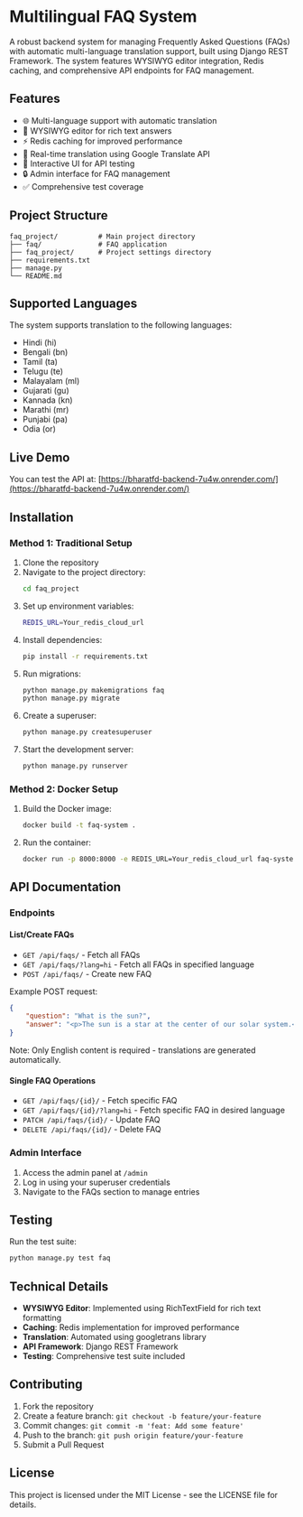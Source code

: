 # Multilingual FAQ System

A robust backend system for managing Frequently Asked Questions (FAQs) with automatic multi-language translation support, built using Django REST Framework. The system features WYSIWYG editor integration, Redis caching, and comprehensive API endpoints for FAQ management.

## Features

- 🌐 Multi-language support with automatic translation
- 📝 WYSIWYG editor for rich text answers
- ⚡ Redis caching for improved performance
- 🔄 Real-time translation using Google Translate API
- 🎨 Interactive UI for API testing
- 🔒 Admin interface for FAQ management
- ✅ Comprehensive test coverage

## Project Structure
```
faq_project/          # Main project directory
├── faq/              # FAQ application
├── faq_project/      # Project settings directory
├── requirements.txt
├── manage.py
└── README.md
```

## Supported Languages

The system supports translation to the following languages:
- Hindi (hi)
- Bengali (bn)
- Tamil (ta)
- Telugu (te)
- Malayalam (ml)
- Gujarati (gu)
- Kannada (kn)
- Marathi (mr)
- Punjabi (pa)
- Odia (or)

## Live Demo

You can test the API at: [https://bharatfd-backend-7u4w.onrender.com/](https://bharatfd-backend-7u4w.onrender.com/)

## Installation

### Method 1: Traditional Setup

1. Clone the repository
2. Navigate to the project directory:
   ```bash
   cd faq_project
   ```
3. Set up environment variables:
   ```bash
   REDIS_URL=Your_redis_cloud_url
   ```
4. Install dependencies:
   ```bash
   pip install -r requirements.txt
   ```
5. Run migrations:
   ```bash
   python manage.py makemigrations faq
   python manage.py migrate
   ```
6. Create a superuser:
   ```bash
   python manage.py createsuperuser
   ```
7. Start the development server:
   ```bash
   python manage.py runserver
   ```

### Method 2: Docker Setup

1. Build the Docker image:
   ```bash
   docker build -t faq-system .
   ```
2. Run the container:
   ```bash
   docker run -p 8000:8000 -e REDIS_URL=Your_redis_cloud_url faq-system
   ```

## API Documentation

### Endpoints

#### List/Create FAQs
- `GET /api/faqs/` - Fetch all FAQs
- `GET /api/faqs/?lang=hi` - Fetch all FAQs in specified language
- `POST /api/faqs/` - Create new FAQ

Example POST request:
```json
{
    "question": "What is the sun?",
    "answer": "<p>The sun is a star at the center of our solar system.</p>"
}
```
Note: Only English content is required - translations are generated automatically.

#### Single FAQ Operations
- `GET /api/faqs/{id}/` - Fetch specific FAQ
- `GET /api/faqs/{id}/?lang=hi` - Fetch specific FAQ in desired language
- `PATCH /api/faqs/{id}/` - Update FAQ
- `DELETE /api/faqs/{id}/` - Delete FAQ

### Admin Interface

1. Access the admin panel at `/admin`
2. Log in using your superuser credentials
3. Navigate to the FAQs section to manage entries

## Testing

Run the test suite:
```bash
python manage.py test faq
```

## Technical Details

- **WYSIWYG Editor**: Implemented using RichTextField for rich text formatting
- **Caching**: Redis implementation for improved performance
- **Translation**: Automated using googletrans library
- **API Framework**: Django REST Framework
- **Testing**: Comprehensive test suite included

## Contributing

1. Fork the repository
2. Create a feature branch: `git checkout -b feature/your-feature`
3. Commit changes: `git commit -m 'feat: Add some feature'`
4. Push to the branch: `git push origin feature/your-feature`
5. Submit a Pull Request

## License

This project is licensed under the MIT License - see the LICENSE file for details.
